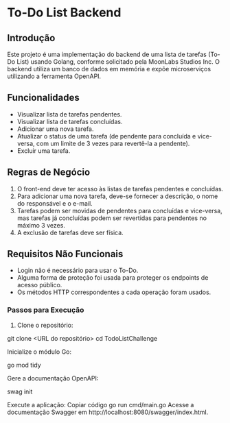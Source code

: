 # To-Do List Backend

## Introdução

Este projeto é uma implementação do backend de uma lista de tarefas (To-Do List) usando Golang, conforme solicitado pela MoonLabs Studios Inc. O backend utiliza um banco de dados em memória e expõe microserviços utilizando a ferramenta OpenAPI.

## Funcionalidades

- Visualizar lista de tarefas pendentes.
- Visualizar lista de tarefas concluídas.
- Adicionar uma nova tarefa.
- Atualizar o status de uma tarefa (de pendente para concluída e vice-versa, com um limite de 3 vezes para revertê-la a pendente).
- Excluir uma tarefa.

## Regras de Negócio

1. O front-end deve ter acesso às listas de tarefas pendentes e concluídas.
2. Para adicionar uma nova tarefa, deve-se fornecer a descrição, o nome do responsável e o e-mail.
3. Tarefas podem ser movidas de pendentes para concluídas e vice-versa, mas tarefas já concluídas podem ser revertidas para pendentes no máximo 3 vezes.
4. A exclusão de tarefas deve ser física.

## Requisitos Não Funcionais

- Login não é necessário para usar o To-Do.
- Alguma forma de proteção foi usada para proteger os endpoints de acesso público.
- Os métodos HTTP correspondentes a cada operação foram usados.

### Passos para Execução

1. Clone o repositório:

git clone <URL do repositório>
cd TodoListChallenge

Inicialize o módulo Go:

go mod tidy

Gere a documentação OpenAPI:

swag init

Execute a aplicação:
Copiar código
go run cmd/main.go
Acesse a documentação Swagger em http://localhost:8080/swagger/index.html.
